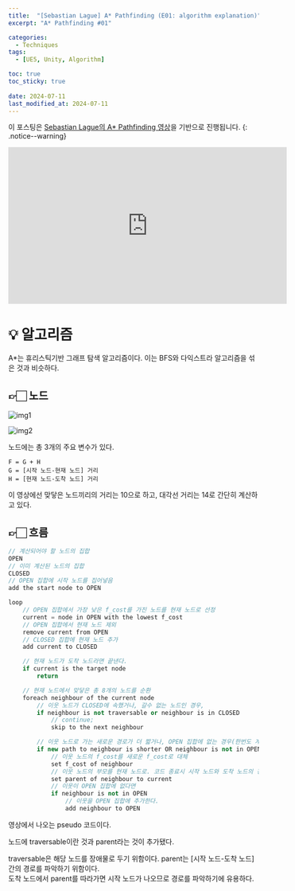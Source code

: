 ```yaml
---
title:  "[Sebastian Lague] A* Pathfinding (E01: algorithm explanation)"
excerpt: "A* Pathfinding #01"

categories:
  - Techniques
tags:
  - [UE5, Unity, Algorithm]

toc: true
toc_sticky: true
 
date: 2024-07-11
last_modified_at: 2024-07-11
---
```

이 포스팅은 [Sebastian Lague의 A* Pathfinding 영상](https://youtu.be/-L-WgKMFuhE?si=LWFBFrXExPT8qX31)을 기반으로 진행됩니다.
{: .notice--warning}

<iframe width="560" height="315" src="https://www.youtube.com/embed/-L-WgKMFuhE?si=J1gUQwTH3A5bPAuw" title="YouTube video player" frameborder="0" allow="accelerometer; autoplay; clipboard-write; encrypted-media; gyroscope; picture-in-picture; web-share" referrerpolicy="strict-origin-when-cross-origin" allowfullscreen></iframe>
  

# 💡 알고리즘
A*는 휴리스틱기반 그래프 탐색 알고리즘이다.
이는 BFS와 다익스트라 알고리즘을 섞은 것과 비슷하다.

## 👉🏻 노드
![img1](https://github.com/SoftHamzzi/comments/assets/67397908/e05cd77d-b325-4786-b95f-381e7c3b9d95)

![img2](https://github.com/SoftHamzzi/comments/assets/67397908/cfb290d3-5bf5-4642-a2a4-7663ea9ff362)

노드에는 총 3개의 주요 변수가 있다.

```
F = G + H
G = [시작 노드-현재 노드] 거리
H = [현재 노드-도착 노드] 거리
```

이 영상에선 맞닿은 노드끼리의 거리는 10으로 하고, 대각선 거리는 14로 간단히 계산하고 있다.

## 👉🏻 흐름
```cpp
// 계산되어야 할 노드의 집합
OPEN
// 이미 계산된 노드의 집합
CLOSED
// OPEN 집합에 시작 노드를 집어넣음
add the start node to OPEN

loop
    // OPEN 집합에서 가장 낮은 f_cost를 가진 노드를 현재 노드로 선정
    current = node in OPEN with the lowest f_cost
    // OPEN 집합에서 현재 노드 제외
    remove current from OPEN
    // CLOSED 집합에 현재 노드 추가
    add current to CLOSED

    // 현재 노드가 도착 노드라면 끝낸다.
    if current is the target node
        return

    // 현재 노드에서 맞닿은 총 8개의 노드를 순환
    foreach neighbour of the current node
        // 이웃 노드가 CLOSED에 속했거나, 갈수 없는 노드인 경우,
        if neighbour is not traversable or neighbour is in CLOSED
            // continue;
            skip to the next neighbour

        // 이웃 노드로 가는 새로운 경로가 더 짧거나, OPEN 집합에 없는 경우(한번도 계산된 적 없다는 것)
        if new path to neighbour is shorter OR neighbour is not in OPEN
            // 이웃 노드의 f_cost를 새로운 f_cost로 대체
            set f_cost of neighbour
            // 이웃 노드의 부모를 현재 노드로. 코드 종료시 시작 노드와 도착 노드의 경로를 파악하기 위함.
            set parent of neighbour to current
            // 이웃이 OPEN 집합에 없다면
            if neighbour is not in OPEN
                // 이웃을 OPEN 집합에 추가한다.
                add neighbour to OPEN
```
영상에서 나오는 pseudo 코드이다.

노드에 traversable이란 것과 parent라는 것이 추가됐다.

traversable은 해당 노드를 장애물로 두기 위함이다.
parent는 [시작 노드-도착 노드] 간의 경로를 파악하기 위함이다.  
도착 노드에서 parent를 따라가면 시작 노드가 나오므로 경로를 파악하기에 유용하다.
